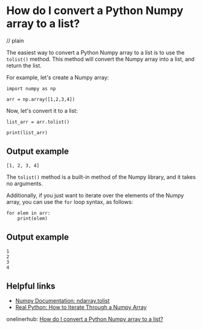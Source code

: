 # How do I convert a Python Numpy array to a list?
// plain

The easiest way to convert a Python Numpy array to a list is to use the `tolist()` method. This method will convert the Numpy array into a list, and return the list.

For example, let's create a Numpy array:
```
import numpy as np

arr = np.array([1,2,3,4])
```

Now, let's convert it to a list:
```
list_arr = arr.tolist()

print(list_arr)
```

## Output example

```
[1, 2, 3, 4]
```

The `tolist()` method is a built-in method of the Numpy library, and it takes no arguments.

Additionally, if you just want to iterate over the elements of the Numpy array, you can use the `for` loop syntax, as follows:
```
for elem in arr:
    print(elem)
```

## Output example

```
1
2
3
4
```

## Helpful links
- [Numpy Documentation: ndarray.tolist](https://numpy.org/doc/stable/reference/generated/numpy.ndarray.tolist.html)
- [Real Python: How to Iterate Through a Numpy Array](https://realpython.com/iterate-through-numpy-array/)

onelinerhub: [How do I convert a Python Numpy array to a list?](https://onelinerhub.com/python-scipy/how-do-i-convert-a-python-numpy-array-to-a-list)
